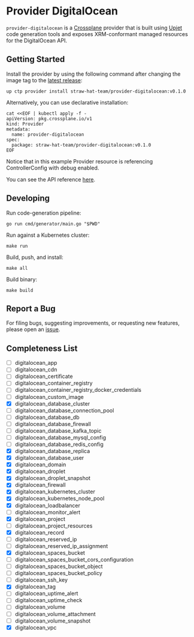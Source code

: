 # Provider DigitalOcean

`provider-digitalocean` is a [Crossplane](https://crossplane.io/) provider that
is built using [Upjet](https://github.com/crossplane/upjet) code
generation tools and exposes XRM-conformant managed resources for the
DigitalOcean API.

## Getting Started

Install the provider by using the following command after changing the image tag
to the [latest release](https://marketplace.upbound.io/providers/straw-hat-team/provider-digitalocean):
```
up ctp provider install straw-hat-team/provider-digitalocean:v0.1.0
```

Alternatively, you can use declarative installation:
```
cat <<EOF | kubectl apply -f -
apiVersion: pkg.crossplane.io/v1
kind: Provider
metadata:
  name: provider-digitalocean
spec:
  package: straw-hat-team/provider-digitalocean:v0.1.0
EOF
```

Notice that in this example Provider resource is referencing ControllerConfig with debug enabled.

You can see the API reference [here](https://doc.crds.dev/github.com/straw-hat-team/provider-digitalocean).

## Developing

Run code-generation pipeline:
```console
go run cmd/generator/main.go "$PWD"
```

Run against a Kubernetes cluster:

```console
make run
```

Build, push, and install:

```console
make all
```

Build binary:

```console
make build
```

## Report a Bug

For filing bugs, suggesting improvements, or requesting new features, please
open an [issue](https://github.com/straw-hat-team/provider-digitalocean/issues).

## Completeness List

- [ ] digitalocean_app
- [ ] digitalocean_cdn
- [ ] digitalocean_certificate
- [ ] digitalocean_container_registry
- [ ] digitalocean_container_registry_docker_credentials
- [ ] digitalocean_custom_image
- [x] digitalocean_database_cluster
- [ ] digitalocean_database_connection_pool
- [ ] digitalocean_database_db
- [ ] digitalocean_database_firewall
- [ ] digitalocean_database_kafka_topic
- [ ] digitalocean_database_mysql_config
- [ ] digitalocean_database_redis_config
- [x] digitalocean_database_replica
- [x] digitalocean_database_user
- [x] digitalocean_domain
- [x] digitalocean_droplet
- [x] digitalocean_droplet_snapshot
- [x] digitalocean_firewall
- [x] digitalocean_kubernetes_cluster
- [x] digitalocean_kubernetes_node_pool
- [x] digitalocean_loadbalancer
- [ ] digitalocean_monitor_alert
- [x] digitalocean_project
- [ ] digitalocean_project_resources
- [x] digitalocean_record
- [ ] digitalocean_reserved_ip
- [ ] digitalocean_reserved_ip_assignment
- [x] digitalocean_spaces_bucket
- [ ] digitalocean_spaces_bucket_cors_configuration
- [ ] digitalocean_spaces_bucket_object
- [ ] digitalocean_spaces_bucket_policy
- [ ] digitalocean_ssh_key
- [x] digitalocean_tag
- [ ] digitalocean_uptime_alert
- [ ] digitalocean_uptime_check
- [ ] digitalocean_volume
- [ ] digitalocean_volume_attachment
- [ ] digitalocean_volume_snapshot
- [x] digitalocean_vpc

